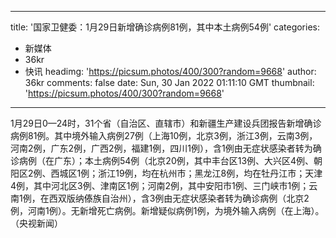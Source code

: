 
---
title: '国家卫健委：1月29日新增确诊病例81例，其中本土病例54例'
categories: 
 - 新媒体
 - 36kr
 - 快讯
headimg: 'https://picsum.photos/400/300?random=9668'
author: 36kr
comments: false
date: Sun, 30 Jan 2022 01:11:10 GMT
thumbnail: 'https://picsum.photos/400/300?random=9668'
---

<div>   
1月29日0—24时，31个省（自治区、直辖市）和新疆生产建设兵团报告新增确诊病例81例。其中境外输入病例27例（上海10例，北京3例，浙江3例，云南3例，河南2例，广东2例，广西2例，福建1例，四川1例），含1例由无症状感染者转为确诊病例（在广东）；本土病例54例（北京20例，其中丰台区13例、大兴区4例、朝阳区2例、西城区1例；浙江19例，均在杭州市；黑龙江8例，均在牡丹江市；天津4例，其中河北区3例、津南区1例；河南2例，其中安阳市1例、三门峡市1例；云南1例，在西双版纳傣族自治州），含3例由无症状感染者转为确诊病例（北京2例，河南1例）。无新增死亡病例。新增疑似病例1例，为境外输入病例（在上海）。（央视新闻）  
</div>
            